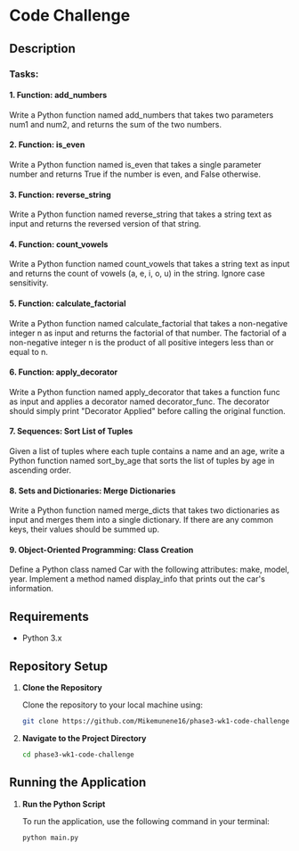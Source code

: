 # Code Challenge

## Description

### Tasks: 

#### 1. Function: add_numbers

Write a Python function named add_numbers that takes two parameters num1 and num2, and returns the sum of the two numbers.

#### 2. Function: is_even

Write a Python function named is_even that takes a single parameter number and returns True if the number is even, and False otherwise.

#### 3. Function: reverse_string

Write a Python function named reverse_string that takes a string text as input and returns the reversed version of that string.

#### 4. Function: count_vowels

Write a Python function named count_vowels that takes a string text as input and returns the count of vowels (a, e, i, o, u) in the string. Ignore case sensitivity.

#### 5. Function: calculate_factorial

Write a Python function named calculate_factorial that takes a non-negative integer n as input and returns the factorial of that number. The factorial of a non-negative integer n is the product of all positive integers less than or equal to n.

#### 6. Function: apply_decorator

Write a Python function named apply_decorator that takes a function func as input and applies a decorator named decorator_func. The decorator should simply print "Decorator Applied" before calling the original function.

#### 7. Sequences: Sort List of Tuples

Given a list of tuples where each tuple contains a name and an age, write a Python function named sort_by_age that sorts the list of tuples by age in ascending order.

#### 8. Sets and Dictionaries: Merge Dictionaries

Write a Python function named merge_dicts that takes two dictionaries as input and merges them into a single dictionary. If there are any common keys, their values should be summed up.

#### 9. Object-Oriented Programming: Class Creation

Define a Python class named Car with the following attributes: make, model, year. Implement a method named display_info that prints out the car's information.


## Requirements

- Python 3.x

## Repository Setup

1. **Clone the Repository**

   Clone the repository to your local machine using:

   ```bash
   git clone https://github.com/Mikemunene16/phase3-wk1-code-challenge.git
   ```

2. **Navigate to the Project Directory**

   ```bash
   cd phase3-wk1-code-challenge
   ```

## Running the Application

1. **Run the Python Script**

   To run the application, use the following command in your terminal:

   ```bash
   python main.py
   ```
